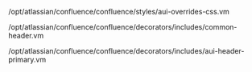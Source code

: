 /opt/atlassian/confluence/confluence/styles/aui-overrides-css.vm


/opt/atlassian/confluence/confluence/decorators/includes/common-header.vm

/opt/atlassian/confluence/confluence/decorators/includes/aui-header-primary.vm
